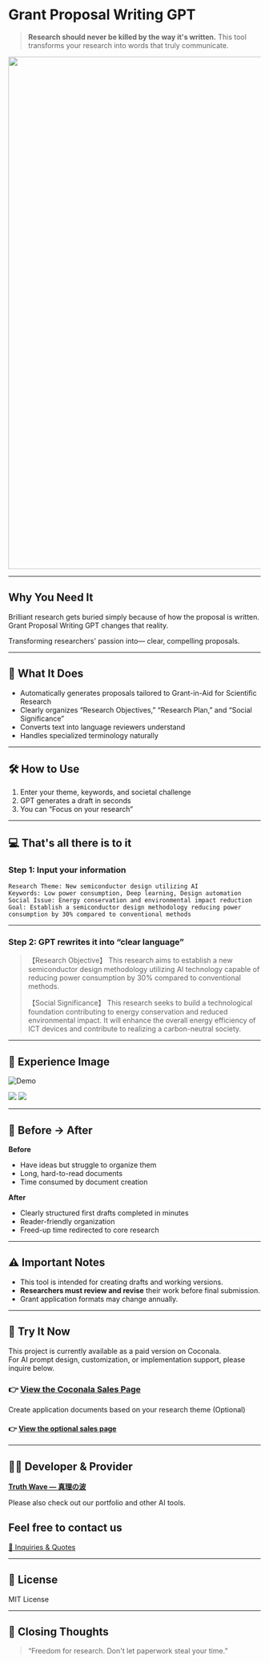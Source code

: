 # Grant Proposal Writing GPT

> **Research should never be killed by the way it's written.**
> This tool transforms your research into words that truly communicate.

<p align="center">
<img width="1536" height="1024" alt="科研費 (2)" src="https://github.com/user-attachments/assets/bc254c53-723d-4c53-82d1-44d6069b9899" />

</p>

---

## Why You Need It

Brilliant research gets buried simply because of how the proposal is written.
Grant Proposal Writing GPT changes that reality.

Transforming researchers' passion into—
clear, compelling proposals.

---

## 💬 What It Does
- Automatically generates proposals tailored to Grant-in-Aid for Scientific Research
- Clearly organizes “Research Objectives,” “Research Plan,” and “Social Significance”
- Converts text into language reviewers understand
- Handles specialized terminology naturally

---

## 🛠 How to Use

1. Enter your theme, keywords, and societal challenge<br>
2. GPT generates a draft in seconds<br>
3. You can “Focus on your research”

---

## 💻 That's all there is to it

### Step 1: Input your information

```
Research Theme: New semiconductor design utilizing AI  
Keywords: Low power consumption, Deep learning, Design automation  
Social Issue: Energy conservation and environmental impact reduction  
Goal: Establish a semiconductor design methodology reducing power consumption by 30% compared to conventional methods
```

---

### Step 2: GPT rewrites it into “clear language”

> 【Research Objective】
> This research aims to establish a new semiconductor design methodology utilizing AI technology capable of reducing power consumption by 30% compared to conventional methods.
>
> 【Social Significance】
> This research seeks to build a technological foundation contributing to energy conservation and reduced environmental impact. It will enhance the overall energy efficiency of ICT devices and contribute to realizing a carbon-neutral society.

---

## 📸 **Experience Image**

![Demo](https://github.com/truthwave/Application-for-Research-Funding-as-GPT/blob/main/English/Demo%20Movie.gif)

![](https://github.com/truthwave/Application-for-Research-Funding-as-GPT/blob/main/English/research-proposal-heat-island.jpeg)
![](https://github.com/truthwave/Application-for-Research-Funding-as-GPT/blob/main/English/research-proposal-semiconductor-design-ai.jpeg)


---

## 🧠 Before → After

**Before**
- Have ideas but struggle to organize them
- Long, hard-to-read documents
- Time consumed by document creation

**After**
- Clearly structured first drafts completed in minutes
- Reader-friendly organization
- Freed-up time redirected to core research

---

## ⚠️ Important Notes

* This tool is intended for creating drafts and working versions.
* **Researchers must review and revise** their work before final submission.
* Grant application formats may change annually.

---

## 🛒 Try It Now

This project is currently available as a paid version on Coconala.  
For AI prompt design, customization, or implementation support, please inquire below.


### 👉 [View the Coconala Sales Page](https://coconala.com/contents_market/pictures/cmfot5sar00xy8l0idss10dyx)

Create application documents based on your research theme (Optional)

#### 👉 [View the optional sales page](https://coconala.com/services/3878963)

---

## 🧑‍💻 Developer & Provider

**[Truth Wave ― 真理の波](https://github.com/truthwave)**  

Please also check out our portfolio and other AI tools.

## Feel free to contact us
[📩 Inquiries & Quotes](mailto:realmadrid71214591@gmail.com)

---

## 📄 License

MIT License

---
## 🏁 Closing Thoughts
> “Freedom for research. Don't let paperwork steal your time.”

